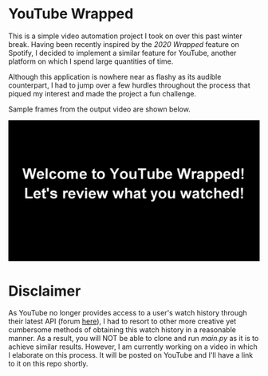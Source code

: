 # YouTube Wrapped

This is a simple video automation project I took on over this past winter break. Having been recently inspired by the *2020 Wrapped* feature on Spotify, I decided to implement a similar feature for YouTube, another platform on which I spend large quantities of time.

Although this application is nowhere near as flashy as its audible counterpart, I had to jump over a few hurdles throughout the process that piqued my interest and made the project a fun challenge.

Sample frames from the output video are shown below.

![welcome](/sample_frames/welcome.png)

# Disclaimer

As YouTube no longer provides access to a user's watch history through their latest API (forum [here](https://issuetracker.google.com/issues/35172816)), I had to resort to other more creative yet cumbersome methods of obtaining this watch history in a reasonable manner. As a result, you will NOT be able to clone and run *main.py* as it is to achieve similar results. However, I am currently working on a video in which I elaborate on this process. It will be posted on YouTube and I'll have a link to it on this repo shortly.

